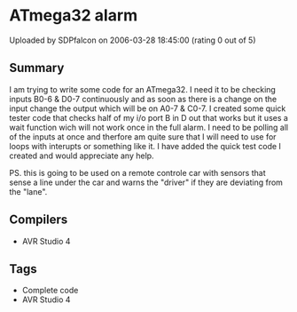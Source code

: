 # ATmega32 alarm

Uploaded by SDPfalcon on 2006-03-28 18:45:00 (rating 0 out of 5)

## Summary

I am trying to write some code for an ATmega32. I need it to be checking inputs B0-6 & D0-7 continuously and as soon as there is a change on the input change the output which will be on A0-7 & C0-7. I created some quick tester code that checks half of my i/o port B in D out that works but it uses a wait function wich will not work once in the full alarm. I need to be polling all of the inputs at once and therfore am quite sure that I will need to use for loops with interupts or something like it. I have added the quick test code I created and would appreciate any help.  

PS. this is going to be used on a remote controle car with sensors that sense a line under the car and warns the "driver" if they are deviating from the "lane".

## Compilers

- AVR Studio 4

## Tags

- Complete code
- AVR Studio 4

